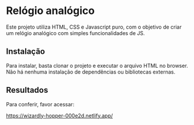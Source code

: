# Relógio analógico

Este projeto utiliza HTML, CSS e Javascript puro, com o objetivo de criar um 
relógio analógico com simples funcionalidades de JS.

## Instalação

Para instalar, basta clonar o projeto e executar o arquivo HTML no browser. Não há nenhuma instalação de dependências ou bibliotecas externas.

## Resultados

Para conferir, favor acessar:

https://wizardly-hopper-000e2d.netlify.app/
